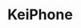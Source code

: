 ---
title: KeiPhone 
workUrl: https://play.google.com/store/apps/details?id=com.app.keiphone&hl=en&gl=US 
description: "A system to show case CRUD methods "
tags:
  - work
  - html
  - css
  - javascript
image: /img/work/keiphone.jpg
imageAlt: Internmeets
permalink: false
---